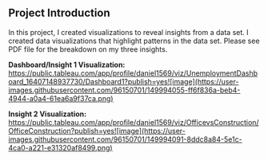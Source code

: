 ## Project Introduction<br>
In this project, I created visualizations to reveal insights from a data set. I created data visualizations that highlight patterns in the data set. Please see PDF file for the breakdown on my three insights.

<b>Dashboard/Insight 1 Visualization:</b><br>
https://public.tableau.com/app/profile/daniel1569/viz/UnemploymentDashboard_16407148937730/Dashboard1?publish=yes![image](https://user-images.githubusercontent.com/96150701/149994055-ff6f836a-beb4-4944-a0a4-61ea6a9f37ca.png)

<b>Insight 2 Visualization:</b><br>
https://public.tableau.com/app/profile/daniel1569/viz/OfficevsConstruction/OfficeConstruction?publish=yes![image](https://user-images.githubusercontent.com/96150701/149994091-8ddc8a84-5e1c-4ca0-a221-e31320af8499.png)

